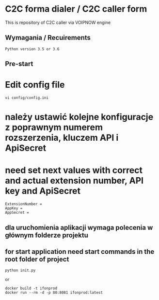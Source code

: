 <!---
Copyright PavelG
MIT License
--->

# C2C forma dialer / C2C caller form

This is repository of C2C caller via VOIPNOW engine

## Wymagania / Recuirements

    Python version 3.5 or 3.6 

## Pre-start

# Edit config file
    vi config/config.ini
    
# należy ustawić kolejne konfiguracje z poprawnym numerem rozszerzenia, kluczem API i ApiSecret
# need set next values with correct and actual extension number, API key and ApiSecret
    
    ExtensionNumber =
    AppKey =
    AppSecret =

## dla uruchomienia aplikacji wymaga polecenia w głównym folderze projektu
## for start application need start commands in the root folder of project

    python init.py
    
or

    docker build -t ifonprod
    docker run --rm -d -p 80:8081 ifonprod:latest


